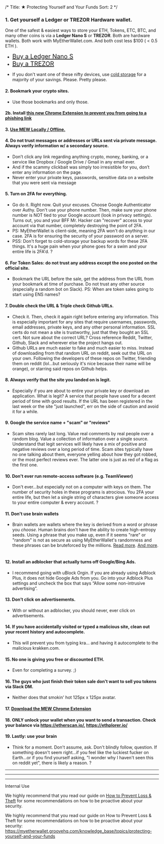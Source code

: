 /*
Title: ★ Protecting Yourself and Your Funds
Sort: 2
*/

### 1. Get yourself a Ledger or TREZOR Hardware wallet.

One of the safest &amp; easiest ways to store your ETH, Tokens, ETC, BTC, and many other coins is via a <strong>Ledger Nano S</strong> or <strong>TREZOR</strong>. Both are hardware wallets. Both work with MyEtherWallet.com. And both cost less $100 ( &lt; 0.5 ETH ).
<ul>
<li><a href="https://www.ledgerwallet.com/r/fa4b?path=/products/" target="_blank" style="font-size: 20px">Buy a Ledger Nano S</a></li>
<li><a href="https://trezor.io/?a=myetherwallet.com" target="_blank" style="font-size: 20px">Buy a TREZOR</a></li>
</ul>

*  If you don't want one of these nifty devices, use [cold storage](https://myetherwallet.groovehq.com/knowledge_base/topics/how-do-i-safely-slash-offline-slash-cold-storage-with-myetherwallet) for a majority of your savings. Please. Pretty please.

#### 2. Bookmark your crypto sites.
*  Use those bookmarks and only those.


#### 2b. Install [this new Chrome Extension to prevent you from going to a phishing link](https://chrome.google.com/webstore/detail/etheraddresslookup/pdknmigbbbhmllnmgdfalmedcmcefdfn)

#### 3. <a href="https://myetherwallet.groovehq.com/knowledge_base/topics/how-do-i-safely-slash-offline-slash-cold-storage-with-myetherwallet">Use MEW Locally / Offline.</a>

#### 4. Do not trust messages or addresses or URLs sent via private message. Always verify information w/ a secondary source.
*  Don’t click any link regarding anything crypto, money, banking, or a service like Dropbox / Google Drive / Gmail in any email ever.
*  And if the scammy clickbait was simply too irresistible for you, don’t enter any information on the page.
* Never enter your private keys, passwords, sensitive data on a website that you were sent via message

#### 5. Turn on 2FA for everything.
*  Go do it. Right now. Quit your excuses. Choose Google Authenticator over Authy. Don't use your phone number. Then, make sure your phone number is NOT tied to your Google account (look in privacy settings). Turns out, you and your BFF Mr. Hacker can "recover" access to your account via that number, completely destroying the point of 2FA. 
*  PS: MyEtherWallet is client-side, meaning 2FA won't do anything in our case. 2FA is for ensuring the security of your password on a server. 
*  PSS: Don't forget to cold-storage your backup words for these 2FA things. It's a huge pain when your phone goes for a swim and your entire life is 2FA'd. ?

#### 6. For Token Sales: do not trust any address except the one posted on the official site.
*  Bookmark the URL before the sale, get the address from the URL from your bookmark at time of purchase. Do not trust any other source (especially a random bot on Slack). PS: When are token sales going to start using ENS names?

#### 7. Double check the URL & Triple check Github URLs.
*  Check it. Then, check it again right before entering any information. This is especially important for any sites that require usernames, passwords, email addresses, private keys, and any other personal information. SSL certs do not mean a site is trustworthy, just that they bought an SSL cert. Not sure about the correct URL? Cross reference Reddit, Twitter, Github, Slack and wherever else the project hangs out.
*  Github URLs are much easier to fake and much easier to miss. Instead of downloading from that random URL on reddit, seek out the URL on your own. Following the developers of these repos on Twitter, friending them on reddit (lol...but seriously it's nice because their name will be orange), or starring said repos on Github helps.

#### 8. Always verify that the site you landed on is legit.
*  Especially if you are about to entire your private key or download an application. What is legit? A service that people have used for a decent period of time with good results. If the URL has been registered in the last week or the site "just launched", err on the side of caution and avoid it for a while.

#### 9. Google the service name + "scam" or "reviews"
 *  Scam sites rarely last long. Value real comments by real people over a random blog. Value a collection of information over a single source. Understand that legit services will likely have a mix of positive and negative reviews over a long period of time. Scam sites typically have no one talking about them, everyone yelling about how they got robbed, or the most perfect reviews ever. The latter one is just as red of a flag as the first one.

#### 10. Don't ever run remote-access software (e.g. TeamViewer)
*  Don't ever...but especially not on a computer with keys on them. The number of security holes in these programs is atrocious. You 2FA your entire life, but then let a single string of characters give someone access to your entire computer & every account. ?

#### 11. Don't use brain wallets
*  Brain wallets are wallets where the key is derived from a word or phrase you _choose_. Human brains don't have the ability to create high-entropy seeds. Using a phrase that you make up, even if it seems "rare" or "random" is not as secure as using MyEtherWallet's randomness and these phrases can be bruteforced by the millions. [Read more](https://arstechnica.com/security/2013/10/how-the-bible-and-youtube-are-fueling-the-next-frontier-of-password-cracking/). [And more](https://arstechnica.com/security/2016/02/password-cracking-attacks-on-bitcoin-wallets-net-103000/).  

#### 12. Install an adblocker that actually turns off Google/Bing Ads.
*  I recommend going with uBlock Orgin. If you are already using Adblock Plus, it does not hide Google Ads from you. Go into your Adblock Plus settings and uncheck the box that says “Allow some non-intrusive advertising”.

#### 13. Don’t click on advertisements.
*  With or without an adblocker, you should never, ever click on advertisements.

#### 14. If you have accidentally visited or typed a malicious site, clean out your recent history and autocomplete. 
*  This will prevent you from typing kra… and having it autocomplete to the malicious krakken.com.

#### 15. No one is giving you free or discounted ETH.
*  Even for completing a survey. ;)

#### 16. The guys who just finish their token sale don't want to sell you tokens via Slack DM.
* Neither does that smokin' hot 125px x 125px avatar.

#### 17. [Download the MEW Chrome Extension](https://chrome.google.com/webstore/detail/myetherwallet-cx/nlbmnnijcnlegkjjpcfjclmcfggfefdm?hl=en)

#### 18. ONLY unlock your wallet when you want to send a transaction. Check your balance via https://etherscan.io/, https://ethplorer.io/

#### 19. Lastly: use your brain

* Think for a moment. Don't assume, ask. Don't blindly follow, question. If something doesn't seem right...if you feel like the luckiest fucker on Earth...or if you find yourself asking, "I wonder why I haven't seen this on reddit yet", there is likely a reason. ?




---

---

---

Internal Use 

We highly recommend that you read our guide on [How to Prevent Loss & Theft](https://myetherwallet.groovehq.com/knowledge_base/topics/protecting-yourself-and-your-funds) for some recommendations on how to be proactive about your security.

We highly recommend that you read our guide on How to Prevent Loss & Theft for some recommendations on how to be proactive about your security: https://myetherwallet.groovehq.com/knowledge_base/topics/protecting-yourself-and-your-funds